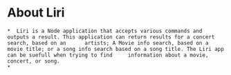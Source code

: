 # About Liri 
    *  Liri is a Node application that accepts various commands and outputs a result. This application can return results for a concert search, based on an      artists; A Movie info search, based on a movie title; or a song info search based on a song title. The Liri app can be suefull when trying to find     information about a movie, concert, or song. 
    *